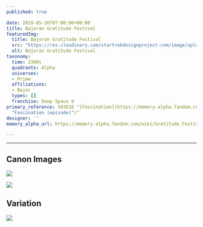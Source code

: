 ```yaml
---
published: true

date: 2019-05-26T07:00:00+00:00
title: Bajoran Gratitude Festival
featuredImg:
  title: Bajoran Gratitude Festival
  src: "https://res.cloudinary.com/startrekdesignproject-com/image/upload/v1558908324/BajoranGratitudeFestival.png"
  alt: Bajoran Gratitude Festival
taxonomy:
  time: 2300s
  quadrants: Alpha
  universes:
  - Prime
  affiliations:
  - Bajor
  types: []
  franchise: Deep Space 9
primary_reference: S03E10 "[Fascination](https://memory-alpha.fandom.com/wiki/Fascination
  "Fascination (episode)")"
designer: ''
memory_alpha_url: https://memory-alpha.fandom.com/wiki/Gratitude_Festival

---
```

___
## Canon Images

![](https://res.cloudinary.com/startrekdesignproject-com/image/upload/v1558908324/DS9_Fascination_GratitudeFestival1.jpg)

![](https://res.cloudinary.com/startrekdesignproject-com/image/upload/v1558908324/DS9_Fascination_GratitudeFestival2.jpg)

## Variation

![](https://res.cloudinary.com/startrekdesignproject-com/image/upload/v1558908324/DS9_Fascination_GratitudeFestivalVar.jpg)